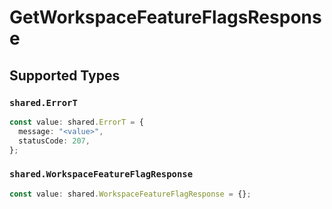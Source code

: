 # GetWorkspaceFeatureFlagsResponse


## Supported Types

### `shared.ErrorT`

```typescript
const value: shared.ErrorT = {
  message: "<value>",
  statusCode: 207,
};
```

### `shared.WorkspaceFeatureFlagResponse`

```typescript
const value: shared.WorkspaceFeatureFlagResponse = {};
```

